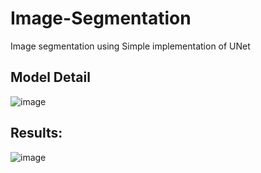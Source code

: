 # Image-Segmentation
Image segmentation using Simple implementation of UNet
## Model Detail 
![image](https://github.com/Yasien99/Image-Segmentation/assets/55417069/b5b5cbb9-4f9d-49bd-9b09-8e842f47315b)

## Results:

![image](https://github.com/Yasien99/Image-Segmentation/assets/55417069/be26a0a8-659e-4cd8-8b78-2e2c6b9705d6)

